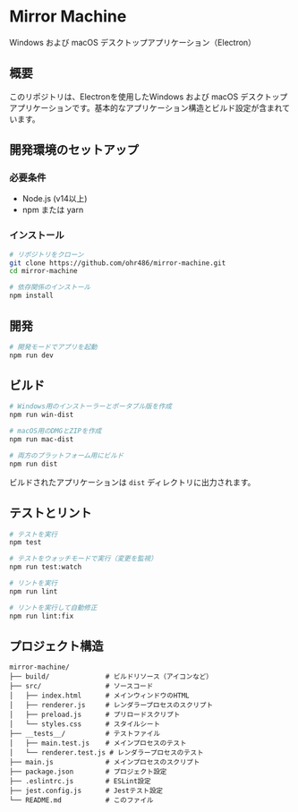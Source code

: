 # Mirror Machine

Windows および macOS デスクトップアプリケーション（Electron）

## 概要

このリポジトリは、Electronを使用したWindows および macOS デスクトップアプリケーションです。基本的なアプリケーション構造とビルド設定が含まれています。

## 開発環境のセットアップ

### 必要条件

- Node.js (v14以上)
- npm または yarn

### インストール

```bash
# リポジトリをクローン
git clone https://github.com/ohr486/mirror-machine.git
cd mirror-machine

# 依存関係のインストール
npm install
```

## 開発

```bash
# 開発モードでアプリを起動
npm run dev
```

## ビルド

```bash
# Windows用のインストーラーとポータブル版を作成
npm run win-dist

# macOS用のDMGとZIPを作成
npm run mac-dist

# 両方のプラットフォーム用にビルド
npm run dist
```

ビルドされたアプリケーションは `dist` ディレクトリに出力されます。

## テストとリント

```bash
# テストを実行
npm test

# テストをウォッチモードで実行（変更を監視）
npm run test:watch

# リントを実行
npm run lint

# リントを実行して自動修正
npm run lint:fix
```

## プロジェクト構造

```
mirror-machine/
├── build/              # ビルドリソース（アイコンなど）
├── src/                # ソースコード
│   ├── index.html      # メインウィンドウのHTML
│   ├── renderer.js     # レンダラープロセスのスクリプト
│   ├── preload.js      # プリロードスクリプト
│   └── styles.css      # スタイルシート
├── __tests__/          # テストファイル
│   ├── main.test.js    # メインプロセスのテスト
│   └── renderer.test.js # レンダラープロセスのテスト
├── main.js             # メインプロセスのスクリプト
├── package.json        # プロジェクト設定
├── .eslintrc.js        # ESLint設定
├── jest.config.js      # Jestテスト設定
└── README.md           # このファイル
```
